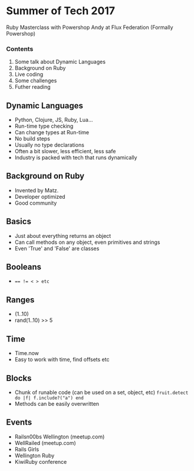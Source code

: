 # Summer of Tech 2017
Ruby Masterclass with Powershop
Andy at Flux Federation (Formally Powershop)

### Contents
1. Some talk about Dynamic Languages
2. Background on Ruby
3. Live coding
4. Some challenges
5. Futher reading

## Dynamic Languages
- Python, Clojure, JS, Ruby, Lua...
- Run-time type checking
- Can change types at Run-time
- No build steps
- Usually no type declarations
- Often a bit slower, less efficient, less safe
- Industry is packed with tech that runs dynamically

## Background on Ruby
- Invented by Matz.
- Developer optimized
- Good community

## Basics
- Just about everything returns an object
- Can call methods on any object, even primitives and strings
- Even 'True' and 'False' are classes

## Booleans
- `== != < > etc`

## Ranges
- (1..10)
- rand(1..10) >> 5

## Time
- Time.now
- Easy to work with time, find offsets etc

## Blocks
- Chunk of runable code (can be used on a set, object, etc)
`fruit.detect do |f|
   f.include?("a")
 end`
- Methods can be easily overwritten

## Events
- Railsn00bs Wellington (meetup.com)
- WellRailed (meetup.com)
- Rails Girls
- Wellington Ruby
- KiwiRuby conference
